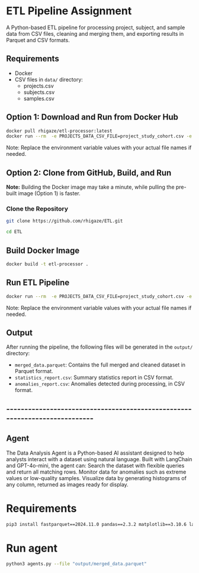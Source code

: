 # ETL Pipeline Assignment

A Python-based ETL pipeline for processing project, subject, and sample data from CSV files, cleaning and merging them,
and exporting results in Parquet and CSV formats.

## Requirements

- Docker
- CSV files in `data/` directory:
    - projects.csv
    - subjects.csv
    - samples.csv

## Option 1: Download and Run from Docker Hub

```bash
docker pull rhigaze/etl-processor:latest
docker run --rm  -e PROJECTS_DATA_CSV_FILE=project_study_cohort.csv -e SUBJECTS_DATA_CSV_FILE=subject_samples.csv -e SAMPLES_DATA_CSV_FILE=sample_run_results.csv -e OUTPUT_CSV=output.csv -v $(pwd)/data:/app/data -v $(pwd)/output:/app/output rhigaze/etl-processor
```
Note: Replace the environment variable values with your actual file names if needed.


## Option 2:  Clone from GitHub, Build, and Run
  

**Note:** Building the Docker image may take a minute, while pulling the pre-built image (Option 1) is faster.
### Clone the Repository

```bash  
git clone https://github.com/rhigaze/ETL.git

cd ETL
```


## Build Docker Image

```bash
docker build -t etl-processor .
```

## Run ETL Pipeline

```bash 
docker run --rm  -e PROJECTS_DATA_CSV_FILE=project_study_cohort.csv -e SUBJECTS_DATA_CSV_FILE=subject_samples.csv -e SAMPLES_DATA_CSV_FILE=sample_run_results.csv -e OUTPUT_CSV=output.csv -v $(pwd)/data:/app/data -v $(pwd)/output:/app/output etl-processor
```

Note: Replace the environment variable values with your actual file names if needed.

## Output

After running the pipeline, the following files will be generated in the `output/` directory:

- `merged_data.parquet`: Contains the full merged and cleaned dataset in Parquet format.
- `statistics_report.csv`: Summary statistics report in CSV format.
- `anomalies_report.csv`: Anomalies detected during processing, in CSV format.

## ---------------------------------------------------------------------------
## Agent
The Data Analysis Agent is a Python-based AI assistant designed to help analysts interact with a dataset using natural language. Built with LangChain and GPT-4o-mini, the agent can:
Search the dataset with flexible queries and return all matching rows.
Monitor data for anomalies such as extreme values or low-quality samples.
Visualize data by generating histograms of any column, returned as images ready for display.

# Requirements

```bash
pip3 install fastparquet==2024.11.0 pandas==2.3.2 matplotlib==3.10.6 langchain==0.3.27 langchain-openai==0.3.33 langchain-experimental==0.3.4 langchain-core==0.3.76 openai==1.109.1 tabulate==0.9.0
```

# Run agent
```bash
python3 agents.py --file "output/merged_data.parquet"
```